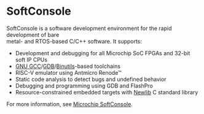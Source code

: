 # SoftConsole

SoftConsole is a software development environment for the rapid development of bare<br /> metal- and RTOS-based C/C++ software. It supports:

-   Development and debugging for all Microchip SoC FPGAs and 32-bit soft IP CPUs
-   [GNU GCC](https://www.gnu.org/software/gcc/)/[GDB](https://www.sourceware.org/gdb/)/[Binutils](https://www.gnu.org/software/binutils/)-based toolchains
-   RISC-V emulator using Antmicro Renode™
-   Static code analysis to detect bugs and undefined behavior
-   Debugging and programming using GDB and FlashPro
-   Resource-constrained embedded targets with [Newlib](https://sourceware.org/newlib/) C standard library

For more information, see [Microchip SoftConsole](https://www.microchip.com/en-us/products/fpgas-and-plds/fpga-and-soc-design-tools/soc-fpga/softconsole).

